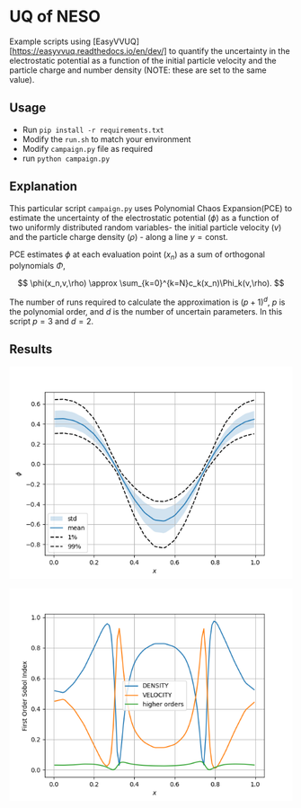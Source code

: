 # UQ of NESO
Example scripts using [EasyVVUQ][https://easyvvuq.readthedocs.io/en/dev/] to quantify the uncertainty in the electrostatic potential as a function of the initial particle velocity and the particle charge and number density (NOTE: these are set to the same value).

## Usage
 - Run `pip install -r requirements.txt`
 - Modify the `run.sh` to match your environment
 - Modify `campaign.py` file as required
 - run `python campaign.py`

## Explanation

This particular script `campaign.py` uses Polynomial Chaos Expansion(PCE) to estimate the uncertainty of the electrostatic potential  ($\phi$) as a function of two uniformly distributed random variables- the initial particle velocity ($v$) and the particle charge density ($\rho$) -  along a line $y=\mathrm{const}$. 

PCE estimates $\phi$ at each evaluation point ($x_n$) as a sum of orthogonal polynomials $\Phi$,

$$
\phi(x_n,v,\rho) \approx \sum_{k=0}^{k=N}c_k(x_n)\Phi_k(v,\rho).
$$

The number of runs required to calculate the approximation is  $(p + 1)^d$, $p$ is the polynomial order, and $d$ is the number of uncertain parameters. In this script $p=3$ and $d=2$.

## Results

![plot of moments](moments.png)

![plot of sobol indicies](sobols.png)

